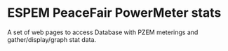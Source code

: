 # ESPEM PeaceFair PowerMeter stats

A set of web pages to access Database with PZEM meterings and gather/display/graph stat data.
